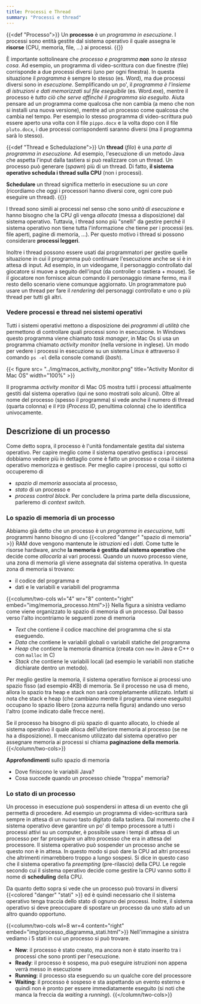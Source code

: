 ```yaml
---
title: Processi e Thread
summary: "Processi e thread"
---
```


{{<def "Processo">}}
Un **processo** è un *programma in esecuzione*. I processi sono entità gestite dal sistema operativo il quale assegna le **risorse** (CPU, memoria, file, ...) ai processi.
{{</def>}}

È importante sottolineare che *processo e programma* ***non*** *sono la stessa cosa*. Ad esempio, un programma di video-scrittura con due finestre (file) corrisponde a due processi diversi (uno per ogni finestra). In questa situazione il *programma* è sempre lo stesso (es. Word), ma due processi diversi sono in *esecuzione*. Semplificando un po', il *programma è l'insieme di istruzioni e dati memorizzati sul file eseguibile* (es. Word.exe), mentre il processo è *tutto ciò che serve affinché il programma sia eseguito*. Aiuta pensare ad un programma come qualcosa che non cambia (a meno che non si installi una nuova versione), mentre ad un processo come qualcosa che cambia nel tempo. Per esempio lo stesso programma di video-scrittura può essere aperto una volta con il file `pippo.docx` e la volta dopo con il file `pluto.docx`, i due processi corrispondenti saranno diversi (ma il programma sarà lo stesso).

{{<def "Thread e Schedulazione">}}
Un **thread** (*filo*) è una *parte di programma in esecuzione*. Ad esempio, l'esecuzione di un metodo Java che aspetta l'input dalla tastiera si può realizzare con un thread. Un processo può generare (*spawn*) più di un thread. Di fatto, **il sistema operativo schedula i thread sulla CPU** (non i processi).

**Schedulare** un thread significa metterlo in esecuzione su un *core* (ricordiamo che oggi i processori hanno diversi core, ogni core può eseguire un thread).
{{</def>}}

I thread sono simili ai processi nel senso che sono *unità di esecuzione* e hanno bisogno che la CPU gli venga *allocata* (messa a disposizione) dal sistema operativo. Tuttavia, i thread sono più "snelli" da gestire perché il sistema operativo non tiene tutta l'informazione che tiene per i processi (es. file aperti, pagine di memoria, ...). Per questo motivo i thread si possono considerare **processi leggeri**.

Inoltre i thread possono essere usati dai programmatori per gestire quelle situazione in cui il programma può continuare l'esecuzione anche se si è in attesa di input. Ad esempio, in un videogame, il personaggio controllato dal giocatore si muove a seguito dell'input (da controller o tastiera + mouse). Se il giocatore non fornisce alcun comando il personaggio rimane fermo, ma il resto dello scenario viene comunque aggiornato. Un programmatore può usare un thread per fare il *rendering* del personaggi controllato e uno o più thread per tutti gli altri.

### Vedere processi e thread nei sistemi operativi
Tutti i sistemi operativi mettono a disposizione dei *programmi di utilità* che permettono di controllare quali processi sono in esecuzione. In Windows questo programma viene chiamato *task manager*, in Mac Os si usa un programma chiamato *activity monitor* (nella versione in inglese). Un modo per vedere i processi in esecuzione su un sistema Linux è attraverso il comando `ps -el` della console comandi (*bash*).


{{< figure src= "../img/macos_activity_monitor.png" title="Activity Monitor di Mac OS" width="100%" >}}

Il programma *activity monitor* di Mac OS mostra tutti i processi attualmente gestiti dal sistema operativo (qui ne sono mostrati solo alcuni). Oltre al nome del processo (spesso il programma) si vede anche il numero di thread (quarta colonna) e il `PID` (*Process ID*, penultima colonna) che lo identifica univocamente.

## Descrizione di un processo
Come detto sopra, il processo è l'unità fondamentale gestita dal sistema operativo. Per capire meglio come il sistema operativo gestisca i processi dobbiamo vedere più in dettaglio come è fatto un processo e cosa il sistema operativo memorizza e gestisce. Per meglio capire i processi, qui sotto ci occuperemo di
* *spazio di memoria* associata al processo,
* *stato* di un processo e
* *process control block*.
Per concludere la prima parte della discussione, parleremo di *context switch*.

### Lo spazio di memoria di un processo
Abbiamo già detto che un processo è un *programma in esecuzione*, tutti programmi hanno bisogno di uno 
{{<colored "danger" "spazio di memoria" >}} RAM dove vengono mantenute le *istruzioni* ed i
*dati*. Come tutte le risorse hardware, anche **la memoria è gestita dal sistema operativo** che decide
come *allocarla* ai vari processi. Quando un nuovo processo viene, una zona di memoria gli viene assegnata
dal sistema operativa. In questa zona di memoria si trovano:
* il codice del programma e
* dati e le variabili e variabili del programma

{{<column/two-cols wl="4" wr="8" content="right" embed="img/memoria_processo.html">}}
Nella figura a sinistra vediamo come viene organizzato lo spazio di memoria di un processo. Dal basso verso
l'alto incontriamo le seguenti zone di memoria
* *Text* che contiene il codice macchine del programma che si sta eseguendo.
* *Data* che contiene le variabili globali o variabili statiche del programma
* *Heap* che contiene la memoria dinamica (creata con ``new`` in Java e C++ o con ``malloc`` in C)
* *Stack* che contiene le variabili locali (ad esempio le variabili non statiche dichiarate dentro un metodo).

Per meglio gestire la memoria, il sistema operativo fornisce ai processi uno spazio fisso (ad esempio 4KB)
di memoria. Se il processo ne usa di meno, allora lo spazio tra heap e stack non sarà completamente utilizzato.
Infatti si nota che stack e heap (che cambiano mentre il programma viene eseguito) occupano lo spazio libero
(zona azzurra nella figura) andando uno verso l'altro (come indicato dalle frecce nere).

Se il processo ha bisogno di più spazio di quanto allocato, lo chiede al sistema operativo il quale alloca
dell'ulteriore memoria al processo (se ne ha a disposizione). Il meccanismo utilizzato dal sistema operativo
per assegnare memoria ai processi si chiama **paginazione della memoria**.
{{</column/two-cols>}}

**Approfondimenti** sullo spazio di memoria
* Dove finiscono le variabili Java?
* Cosa succede quando un processo chiede "troppa" memoria?

### Lo stato di un processo
Un processo in esecuzione può sospendersi in attesa di un evento che gli permetta di procedere. Ad esempio
un programma di video-scrittura sarà sempre in attesa di un nuovo tasto digitato dalla tastiera. Dal momento
che il sistema operativo deve garantire un po' di tempo processore a tutti i processi attivi su un computer,
è possibile usare i tempi di attesa di un processo per far proseguire un altro processo che era in attesa del
processore. Il sistema operativo può sospender un processo anche se questo non è in attesa. In questo modo si 
può dare la CPU ad altri processi che altrimenti rimarrebbero troppo a lungo sospesi. Si dice in questo caso
che il sistema operativo fa *preempting* (pre-rilascio) della CPU. Le regole secondo cui il sistema operativo
decide come gestire la CPU vanno sotto il nome di **scheduling** della CPU.

Da quanto detto sopra si vede che un processo può trovarsi in diversi {{<colored "danger" "stati" >}}
ed è quindi necessario che il sistema operativo tenga traccia dello stato di ognuno dei processi. Inoltre, il
sistema operativo si deve preoccupare di spostare un processo da uno stato ad un altro quando opportuno.

{{<column/two-cols wl=8 wr=4 content="right" embed="img/processo_diagramma_stati.html">}}
Nell'immagine a sinistra vediamo i 5 stati in cui un processo si può trovare.
* **New**: il processo è stato creato, ma ancora non è stato inserito tra i processi che sono pronti per l'esecuzione.
* **Ready**: il processo è sospeso, ma può eseguire istruzioni non appena verrà messo in esecuzione
* **Running**: il processo sta eseguendo su un qualche core del processore
* **Waiting**: il processo è sospeso e sta aspettando un evento esterno e quindi non è pronto per essere immediatamente eseguito (si noti che manca la freccia da *waiting* a *running*).
{{</column/two-cols>}}
